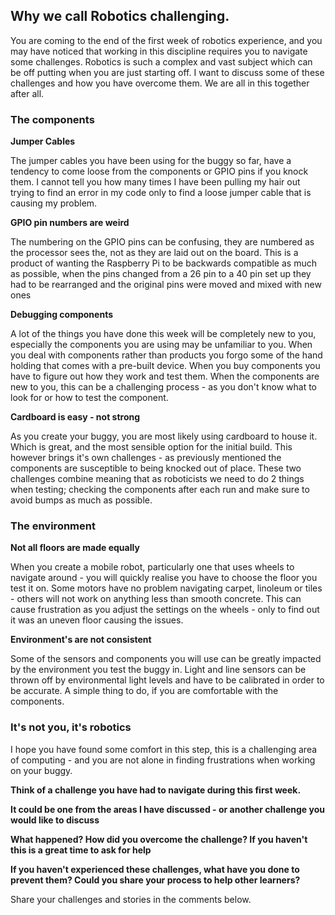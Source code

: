 [comment]: # (
Is this step open? Y/N
If so, short description of this step:
Related links:
Related files:
)

## Why we call Robotics challenging.

You are coming to the end of the first week of robotics experience, and you may have noticed that working in this discipline requires you to navigate some challenges. Robotics is such a complex and vast subject which can be off putting when you are just starting off. I want to discuss some of these challenges and how you have overcome them. We are all in this together after all.

### The components

**Jumper Cables** 

The jumper cables you have been using for the buggy so far, have a tendency to come loose from the components or GPIO pins if you knock them. I cannot tell you how many times I have been pulling my hair out trying to find an error in my code only to find a loose jumper cable that is causing my problem.

**GPIO pin numbers are weird** 

The numbering on the GPIO pins can be confusing, they are numbered as the processor sees the, not as they are laid out on the board. This is a product of wanting the Raspberry Pi to be backwards compatible as much as possible, when the pins changed from a 26 pin to a 40 pin set up they had to be rearranged and the original pins were moved and mixed with new ones 

**Debugging components** 

A lot of the things you have done this week will be completely new to you, especially the components you are using may be unfamiliar to you. When you deal with components rather than products you forgo some of the hand holding that comes with a pre-built device. When you buy components you have to figure out how they work and test them. When the components are new to you, this can be a challenging process - as you don't know what to look for or how to test the component. 

**Cardboard is easy - not strong** 

As you create your buggy, you are most likely using cardboard to house it. Which is great, and the most sensible option for the initial build. This however brings it's own challenges - as previously mentioned the components are susceptible to being knocked out of place. These two challenges combine meaning that as roboticists we need to do 2 things when testing; checking the components after each run and make sure to avoid bumps as much as possible.

### The environment

**Not all floors are made equally** 

When you create a mobile robot, particularly one that uses wheels to navigate around - you will quickly realise you have to choose the floor you test it on. Some motors have no problem navigating carpet, linoleum or tiles - others will not work on anything less than smooth concrete. This can cause frustration as you adjust the settings on the wheels - only to find out it was an uneven floor causing the issues.

**Environment's are not consistent** 

Some of the sensors and components you will use can be greatly impacted by the environment you test the buggy in. Light and line sensors can be thrown off by environmental light levels and have to be calibrated in order to be accurate. A simple thing to do, if you are comfortable with the components. 

### It's not you, it's robotics

I hope you have found some comfort in this step, this is a challenging area of computing - and you are not alone in finding frustrations when working on your buggy. 

**Think of a challenge you have had to navigate during this first week.**

**It could be one from the areas I have discussed - or another challenge you would like to discuss** 

**What happened? How did you overcome the challenge? If you haven't this is a great time to ask for help** 

**If you haven't experienced these challenges, what have you done to prevent them? Could you share your process to help other learners?** 

Share your challenges and stories in the comments below.